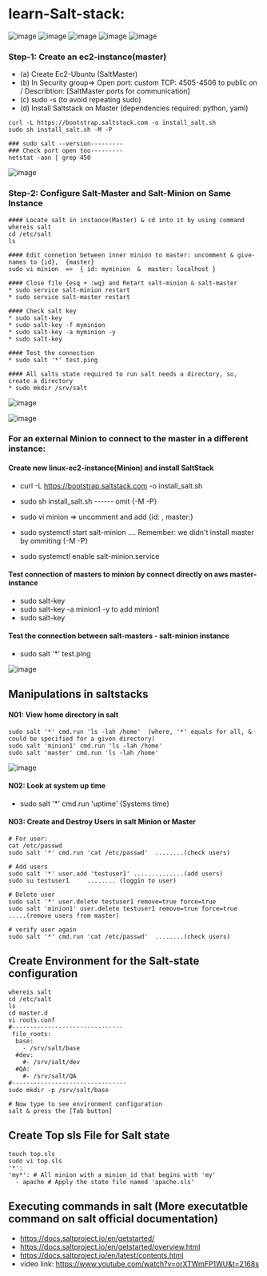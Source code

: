 # learn-Salt-stack:
![image](https://user-images.githubusercontent.com/58276505/173182427-0171cead-d0ec-409a-b85b-977a91e04f8e.png)
![image](https://user-images.githubusercontent.com/58276505/173182470-037333b5-a9ff-4f0a-84d3-a36741e64548.png)
![image](https://user-images.githubusercontent.com/58276505/173182480-a97e607a-9f74-417d-88ff-2c3cb62614c4.png)
![image](https://user-images.githubusercontent.com/58276505/173182500-910f19ce-f677-4130-be08-2dd2fd8f3752.png)
![image](https://user-images.githubusercontent.com/58276505/173182512-b500a1b6-23db-467b-9399-9f98707cd7a7.png)

### Step-1: Create an ec2-instance(master)

* (a) Create Ec2-Ubuntu (SaltMaster)
* (b) In Security group=> Open port: custom TCP: 4505-4506 to public on / Describtion: [SaltMaster ports for communication]
* (c) sudo -s (to avoid repeating sudo)
* (d) Install Saltstack on Master (dependencies required: python, yaml)

```
curl -L https://bootstrap.saltstack.com -o install_salt.sh
sudo sh install_salt.sh -M -P

### sudo salt --version---------
### Check port open too---------
netstat -aon | grep 450
```
![image](https://user-images.githubusercontent.com/58276505/173183227-06debc5f-31d3-405b-ba58-4ff7af66bfd8.png)

### Step-2: Configure Salt-Master and Salt-Minion on Same Instance

```
#### Locate salt in instance(Master) & cd into it by using command
whereis salt
cd /etc/salt
ls

#### Edit connetion between inner minion to master: uncomment & give-names to {id},  {master}
sudo vi minion  =>  { id: myminion  &  master: localhost }

#### Close file {esq + :wq} and Retart salt-minion & salt-master
* sudo service salt-minion restart
* sudo service salt-master restart

#### Check salt key
* sudo salt-key
* sudo salt-key -f myminion
* sudo salt-key -a myminion -y
* sudo salt-key

#### Test the connection 
* sudo salt '*' test.ping

#### All salts state required to run salt needs a directory, so, create a directory
* sudo mkdir /srv/salt
```

![image](https://user-images.githubusercontent.com/58276505/173194382-631f5577-e857-4446-977b-64939bebee09.png)

![image](https://user-images.githubusercontent.com/58276505/173195517-7986c746-ead9-4a6c-a58f-115a0c5bfd2e.png)

### For an external Minion to connect to the master in a different instance:

#### Create new linux-ec2-instance(Minion) and install SaltStack

* curl -L https://bootstrap.saltstack.com -o install_salt.sh
* sudo sh install_salt.sh ------ omit {-M -P}

* sudo vi minion  => uncomment and add {id: <minion1>,  master:<Private-ip-address-master>}
* sudo systemctl start salt-minion  .... Remember: we didn't install master by ommiting {-M -P}
* sudo systemctl enable salt-minion.service

#### Test connection of masters to minion by connect directly on aws master-instance

* sudo salt-key
* sudo salt-key -a minion1 -y   to add minion1
* sudo salt-key

#### Test the connection between salt-masters - salt-minion instance
* sudo salt '*' test.ping
 
![image](https://user-images.githubusercontent.com/58276505/173196655-f33cd7c8-5aef-4c07-bfc5-c7d5d20687ab.png)

## Manipulations in saltstacks

#### N01: View home directory in salt

```
sudo salt '*' cmd.run 'ls -lah /home'  (where, '*' equals for all, & could be specified for a given directory)
sudo salt 'minion1' cmd.run 'ls -lah /home'
sudo salt 'master' cmd.run 'ls -lah /home'
```
 
![image](https://user-images.githubusercontent.com/58276505/173200830-12fe93d0-a9f7-4a67-9333-f304b511b278.png)

#### N02: Look at system up time
* sudo salt '*' cmd.run 'uptime'  (Systems time)

#### N03: Create and Destroy Users in salt Minion or Master

```
# For user:
cat /etc/passwd
sudo salt '*' cmd.run 'cat /etc/passwd'  ........(check users)

# Add users
sudo salt '*' user.add 'testuser1' ..............(add users)
sudo su testuser1     ........ (loggin to user)

# Delete user
sudo salt '*' user.delete testuser1 remove=true force=true
sudo salt 'minion1' user.delete testuser1 remove=true force=true  .....(remove users from master)
 
# verify user again
sudo salt '*' cmd.run 'cat /etc/passwd'  ........(check users)
```

## Create Environment for the Salt-state configuration

```
whereis salt
cd /etc/salt
ls
cd master.d   
vi roots.conf
#-------------------------------
 file_roots:
  base:
    - /srv/salt/base
  #dev:
    #- /srv/salt/dev
  #QA:
    #- /srv/salt/QA
#--------------------------------
sudo mkdir -p /srv/salt/base

# Now type to see environment configuration
salt & press the [Tab button]
```

## Create Top sls File for Salt state

```
touch top.sls
sudo vi top.sls
'*':
'my*': # All minion with a minion_id that begins with 'my'
  - apache # Apply the state file named 'apache.sls'
```

 ## Executing commands in salt  (More executatble command on salt official documentation)
* https://docs.saltproject.io/en/getstarted/
* https://docs.saltproject.io/en/getstarted/overview.html
* https://docs.saltproject.io/en/latest/contents.html
* video link: https://www.youtube.com/watch?v=orXTWmFP1WU&t=2168s
 
 
